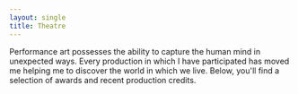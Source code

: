 ```yaml
---
layout: single
title: Theatre
---
```


Performance art possesses the ability to capture the human mind in unexpected
ways. Every production in which I have participated has moved me helping me to
discover the world in which we live. Below, you'll find a selection of awards
and recent production credits.
